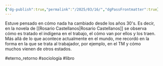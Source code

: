 ```yaml
---
{"dg-publish":true,"permalink":"/2025/03/16/","dgPassFrontmatter":true}
---
```



Estuve pensado en cómo nada ha cambiado desde los años 30's. Es decir, en la novela de [[Rosario Castellanos\|Rosario Castellanos]] se observa cómo es tratado el indígena en el trabajo, el cómo van por ellos y los traen. Más allá de lo que acontece actualmente en el mundo, me recordó en la forma en la que se trata al trabajador, por ejemplo, en el TM y cómo muchos vienen de otros estados. 

#eterno_retorno #sociología #libro 